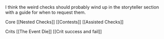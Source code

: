 I think the weird checks should probably wind up in the storyteller section with a guide for when to request them.

Core
[[Nested Checks]]
[[Contests]]
[[Assisted Checks]]

Crits
[[The Event Die]]
[[Crit success and fail]]